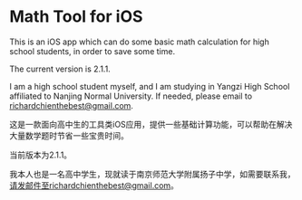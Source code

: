 Math Tool for iOS
=========

This is an iOS app which can do some basic math calculation for high school students, in order to save some time.

The current version is 2.1.1.

I am a high school student myself, and I am studying in Yangzi High School affiliated to Nanjing Normal University. If needed, please email to richardchienthebest@gmail.com.

这是一款面向高中生的工具类iOS应用，提供一些基础计算功能，可以帮助在解决大量数学题时节省一些宝贵时间。

当前版本为2.1.1。

我本人也是一名高中学生，现就读于南京师范大学附属扬子中学，如需要联系我，请发邮件至richardchienthebest@gmail.com。
